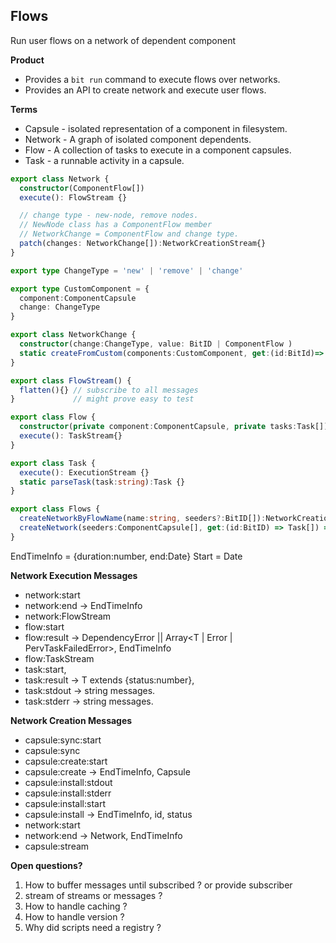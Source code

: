 **Flows**
---------
Run user flows on a network of dependent component

**Product**
- Provides a `bit run` command to execute flows over networks.
- Provides an API to create network and execute user flows.

**Terms**
- Capsule - isolated representation of a component in filesystem.
- Network - A graph of isolated component dependents.
- Flow - A collection of tasks to execute in a component capsules.
- Task - a runnable activity in a capsule.

```ts
export class Network {
  constructor(ComponentFlow[])
  execute(): FlowStream {}

  // change type - new-node, remove nodes.
  // NewNode class has a ComponentFlow member
  // NetworkChange = ComponentFlow and change type.
  patch(changes: NetworkChange[]):NetworkCreationStream{}
}

export type ChangeType = 'new' | 'remove' | 'change'

export type CustomComponent = {
  component:ComponentCapsule
  change: ChangeType
}

export class NetworkChange {
  constructor(change:ChangeType, value: BitID | ComponentFlow )
  static createFromCustom(components:CustomComponent, get:(id:BitId)=> Task[]):NetworkChange[]
}

export class FlowStream() {
  flatten(){} // subscribe to all messages
}             // might prove easy to test

export class Flow {
  constructor(private component:ComponentCapsule, private tasks:Task[]) {}
  execute(): TaskStream{}
}

export class Task {
  execute(): ExecutionStream {}
  static parseTask(task:string):Task {}
}

export class Flows {
  createNetworkByFlowName(name:string, seeders?:BitID[]):NetworkCreationStream {}  // for Run in workspace
  createNetwork(seeders:ComponentCapsule[], get:(id:BitID) => Task[]) => NetworkCreationStream {} // for compile
}
```
EndTimeInfo = {duration:number, end:Date}
Start = Date

**Network Execution Messages**
- network:start
- network:end -> EndTimeInfo
- network:FlowStream
- flow:start
- flow:result -> DependencyError || Array<T | Error | PervTaskFailedError>, EndTimeInfo
- flow:TaskStream
- task:start,
- task:result -> T extends {status:number},
- task:stdout -> string messages.
- task:stderr -> string messages.


**Network Creation Messages**
- capsule:sync:start
- capsule:sync
- capsule:create:start
- capsule:create -> EndTimeInfo, Capsule
- capsule:install:stdout
- capsule:install:stderr
- capsule:install:start
- capsule:install -> EndTimeInfo, id, status
- network:start
- network:end -> Network, EndTimeInfo
- capsule:stream

**Open questions?**
1. How to buffer messages until subscribed ? or provide subscriber
2. stream of streams or messages ?
3. How to handle caching ?
4. How to handle version ?
5. Why did scripts need a registry ?

